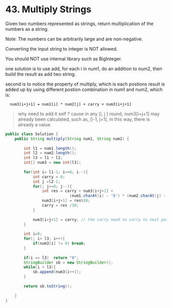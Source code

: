# 43. Multiply Strings

Given two numbers represented as strings, return multiplication of the numbers as a string.

Note:
The numbers can be arbitrarily large and are non-negative.

Converting the input string to integer is NOT allowed.

You should NOT use internal library such as BigInteger.

one solution is to use add, for each i in num1, do an addition to num2, then build the result as add two string.

second is to notice the property of multiply, which is each postions result is added up by using different postion combination in num1 and num2, which is:

```
  num3[i+j+1] = num1[i] * num2[j] + carry + num3[i+j+1]
```
> why need to add it self ? cause in any [i, j ] round, num3[i+j+1] may already been calculated, such as, [i-1, j+1], in this way, there is already a value.


```java
public class Solution {
    public String multiply(String num1, String num2) {
        
        int l1 = num1.length();
        int l2 = num2.length();
        int l3 = l1 + l2;
        int[] num3 = new int[l3];
        
        for(int i= l1-1; i>=0; i--){
            int carry = 0;
            int j =l2-1;
            for(; j>=0; j--){
                int res = carry + num3[i+j+1] +
                            (num1.charAt(i) - '0') * (num2.charAt(j) - '0');
                num3[i+j+1] = res%10;
                carry = res /10;
            }
            
            num3[i+j+1] = carry; // the carry need to carry to next position. since j is now -1, so nums3[i+j+1] means nums[i+j+1 - 1]. from backward it is the next position need the carry. SO ASSIGNED, NOT APPEND.
        }
        
        int i=0;
        for(; i< l3; i++){
            if(num3[i] != 0) break;
        }
        
        if(i == l3)  return "0";
        StringBuilder sb = new StringBuilder();
        while(i < l3){
            sb.append(num3[i++]);
        }
        
        return sb.toString();
        
    }
}
```
